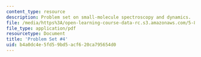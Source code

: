```yaml
---
content_type: resource
description: Problem set on small-molecule spectroscopy and dynamics.
file: /media/https%3A/open-learning-course-data-rc.s3.amazonaws.com/5-80-small-molecule-spectroscopy-and-dynamics-fall-2008/b4a0dc4e5fd59bd5acf620ca795654d0_ps4_1977.pdf
file_type: application/pdf
resourcetype: Document
title: 'Problem Set #4'
uid: b4a0dc4e-5fd5-9bd5-acf6-20ca795654d0
---
```

